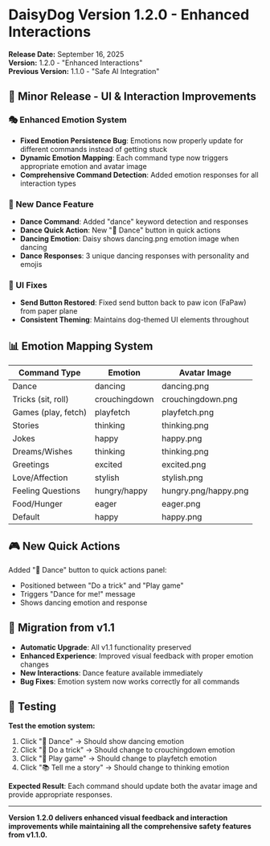 # DaisyDog Version 1.2.0 - Enhanced Interactions

**Release Date:** September 16, 2025  
**Version:** 1.2.0 - "Enhanced Interactions"  
**Previous Version:** 1.1.0 - "Safe AI Integration"

## 🎯 Minor Release - UI & Interaction Improvements

### **🎭 Enhanced Emotion System**
- **Fixed Emotion Persistence Bug**: Emotions now properly update for different commands instead of getting stuck
- **Dynamic Emotion Mapping**: Each command type now triggers appropriate emotion and avatar image
- **Comprehensive Command Detection**: Added emotion responses for all interaction types

### **💃 New Dance Feature**
- **Dance Command**: Added "dance" keyword detection and responses
- **Dance Quick Action**: New "💃 Dance" button in quick actions
- **Dancing Emotion**: Daisy shows dancing.png emotion image when dancing
- **Dance Responses**: 3 unique dancing responses with personality and emojis

### **🔧 UI Fixes**
- **Send Button Restored**: Fixed send button back to paw icon (FaPaw) from paper plane
- **Consistent Theming**: Maintains dog-themed UI elements throughout

## 📊 Emotion Mapping System

| Command Type | Emotion | Avatar Image |
|--------------|---------|--------------|
| Dance | dancing | dancing.png |
| Tricks (sit, roll) | crouchingdown | crouchingdown.png |
| Games (play, fetch) | playfetch | playfetch.png |
| Stories | thinking | thinking.png |
| Jokes | happy | happy.png |
| Dreams/Wishes | thinking | thinking.png |
| Greetings | excited | excited.png |
| Love/Affection | stylish | stylish.png |
| Feeling Questions | hungry/happy | hungry.png/happy.png |
| Food/Hunger | eager | eager.png |
| Default | happy | happy.png |

## 🎮 New Quick Actions

Added "💃 Dance" button to quick actions panel:
- Positioned between "Do a trick" and "Play game"
- Triggers "Dance for me!" message
- Shows dancing emotion and response

## 🔄 Migration from v1.1

- **Automatic Upgrade**: All v1.1 functionality preserved
- **Enhanced Experience**: Improved visual feedback with proper emotion changes
- **New Interactions**: Dance feature available immediately
- **Bug Fixes**: Emotion system now works correctly for all commands

## 🧪 Testing

**Test the emotion system:**
1. Click "💃 Dance" → Should show dancing emotion
2. Click "🦴 Do a trick" → Should change to crouchingdown emotion
3. Click "🎾 Play game" → Should change to playfetch emotion
4. Click "📚 Tell me a story" → Should change to thinking emotion

**Expected Result**: Each command should update both the avatar image and provide appropriate responses.

---

**Version 1.2.0 delivers enhanced visual feedback and interaction improvements while maintaining all the comprehensive safety features from v1.1.0.**
